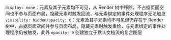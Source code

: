 `display: none`：元素及其子元素均不可见，从 Render 树中移除，不占据页面空间也不参与页面布局，隐藏元素时触发回流，与元素绑定的事件处理程序无法触发
`visibility: hidden/opacity: 0`：元素及其子元素均不可见但仍存在于 Render 树中，占据页面空间并参与页面布局，隐藏元素时触发重绘，与元素绑定的事件处理程序仍被触发，此外 `opacity: 0` 创建独立于默认文档流的复合图层
